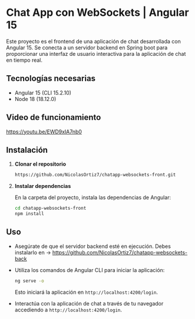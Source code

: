 # Chat App con WebSockets | Angular 15

Este proyecto es el frontend de una aplicación de chat desarrollada con Angular 15. Se conecta a un servidor backend en Spring boot para proporcionar una interfaz de usuario interactiva para la aplicación de chat en tiempo real.

## Tecnologías necesarias

- Angular 15 (CLI 15.2.10)
- Node 18 (18.12.0)

## Video de funcionamiento
https://youtu.be/EWD9xIA7nb0

## Instalación

1. **Clonar el repositorio**

    ```bash
    https://github.com/NicolasOrtiz7/chatapp-websockets-front.git
    ```

2. **Instalar dependencias**

    En la carpeta del proyecto, instala las dependencias de Angular:

    ```bash
    cd chatapp-websockets-front
    npm install
    ```

## Uso

- Asegúrate de que el servidor backend esté en ejecución. Debes instalarlo en -> https://github.com/NicolasOrtiz7/chatapp-websockets-back
- Utiliza los comandos de Angular CLI para iniciar la aplicación:

    ```bash
    ng serve -o
    ```

    Esto iniciará la aplicación en `http://localhost:4200/login`.

- Interactúa con la aplicación de chat a través de tu navegador accediendo a `http://localhost:4200/login`.


